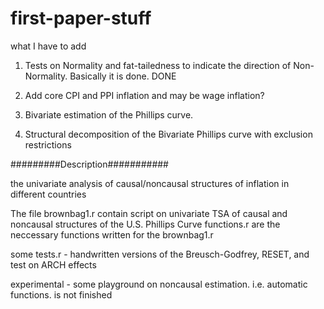 # first-paper-stuff

what I have to add

1. Tests on Normality and fat-tailedness to indicate the direction of Non-Normality. Basically it is done. DONE

2. Add core CPI and PPI inflation and may be wage inflation?

3. Bivariate estimation of the Phillips curve.

4. Structural decomposition of the Bivariate Phillips curve with exclusion restrictions



#########Description###########

the univariate analysis of causal/noncausal structures of inflation in different countries

The file brownbag1.r contain script on univariate TSA of causal and noncausal structures of the U.S. Phillips Curve
functions.r are the neccessary functions written for the brownbag1.r

some tests.r - handwritten versions of the Breusch-Godfrey, RESET, and test on ARCH effects

experimental - some playground on noncausal estimation. i.e. automatic functions. is not finished


